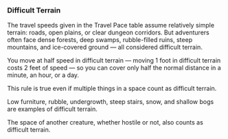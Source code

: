 ### Difficult Terrain

The travel speeds given in the Travel Pace table assume relatively simple terrain: roads, open plains, or clear dungeon corridors. But adventurers often face dense forests, deep swamps, rubble-filled ruins, steep mountains, and ice-covered ground — all considered difficult terrain.

You move at half speed in difficult terrain — moving 1 foot in difficult terrain costs 2 feet of speed — so you can cover only half the normal distance in a minute, an hour, or a day.

This rule is true even if multiple things in a space count as difficult terrain.

Low furniture, rubble, undergrowth, steep stairs, snow, and shallow bogs are examples of difficult terrain.

The space of another creature, whether hostile or not, also counts as difficult terrain.